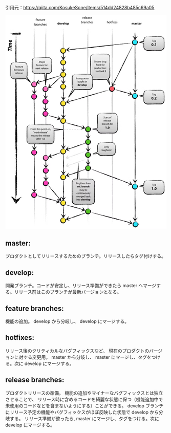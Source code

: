 引用元：https://qiita.com/KosukeSone/items/514dd24828b485c69a05

![img.png](images/img.png)

## master:
プロダクトとしてリリースするためのブランチ。リリースしたらタグ付けする。

## develop:
開発ブランチ。コードが安定し、リリース準備ができたら master へマージする。リリース前はこのブランチが最新バージョンとなる。

## feature branches:
機能の追加。 develop から分岐し、 develop にマージする。

## hotfixes:
リリース後のクリティカルなバグフィックスなど、 現在のプロダクトのバージョンに対する変更用。 master から分岐し、 master にマージし、タグをつける。次に develop にマージする。

## release branches:
プロダクトリリースの準備。 機能の追加やマイナーなバグフィックスとは独立させることで、 リリース時に含めるコードを綺麗な状態に保つ（機能追加中で未使用のコードなどを含まないようにする）ことができる。 develop ブランチにリリース予定の機能やバグフィックスがほぼ反映した状態で develop から分岐する。 リリース準備が整ったら, master にマージし、タグをつける。次に develop にマージする。